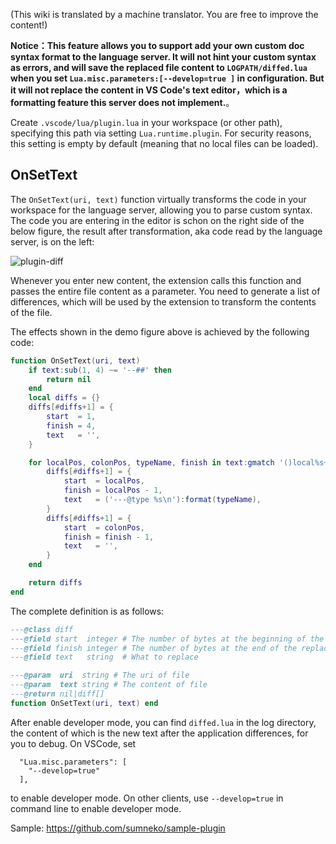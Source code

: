 (This wiki is translated by a machine translator. You are free to improve the content!)

**Notice：This feature allows you to support add your own custom doc syntax format to the language server. It will not hint your custom syntax as errors, and will save the replaced file content to `LOGPATH/diffed.lua` when you set `Lua.misc.parameters:[--develop=true ]` in configuration. But it will not replace the content in VS Code's text editor，which is a formatting feature this server does not implement.**。

Create `.vscode/lua/plugin.lua` in your workspace (or other path), specifying this path via setting `Lua.runtime.plugin`.
For security reasons, this setting is empty by default (meaning that no local files can be loaded).

## OnSetText

The `OnSetText(uri, text)` function virtually transforms the code in your workspace for the language server, allowing you to parse custom syntax. The code you are entering in the editor is schon on the right side of the below figure, the result after transformation, aka code read by the language server, is on the left:

![plugin-diff](https://github.com/sumneko/vscode-lua/blob/master/images/plugin-diff.gif?raw=true)

Whenever you enter new content, the extension calls this function and passes the entire file content as a parameter. You need to generate a list of differences, which will be used by the extension to transform the contents of the file.

The effects shown in the demo figure above is achieved by the following code:

```lua
function OnSetText(uri, text)
    if text:sub(1, 4) ~= '--##' then
        return nil
    end
    local diffs = {}
    diffs[#diffs+1] = {
        start  = 1,
        finish = 4,
        text   = '',
    }

    for localPos, colonPos, typeName, finish in text:gmatch '()local%s+[%w_]+()%s*%:%s*([%w_]+)()' do
        diffs[#diffs+1] = {
            start  = localPos,
            finish = localPos - 1,
            text   = ('---@type %s\n'):format(typeName),
        }
        diffs[#diffs+1] = {
            start  = colonPos,
            finish = finish - 1,
            text   = '',
        }
    end

    return diffs
end
```

The complete definition is as follows:

```lua
---@class diff
---@field start  integer # The number of bytes at the beginning of the replacement
---@field finish integer # The number of bytes at the end of the replacement
---@field text   string  # What to replace

---@param  uri  string # The uri of file
---@param  text string # The content of file
---@return nil|diff[]
function OnSetText(uri, text) end
```

After enable developer mode, you can find `diffed.lua` in the log directory, the content of which is the new text after the application differences, for you to debug.
On VSCode, set 

```
  "Lua.misc.parameters": [
    "--develop=true"
  ],
``` 
to enable developer mode.
On other clients, use `--develop=true` in command line to enable developer mode.

Sample: https://github.com/sumneko/sample-plugin